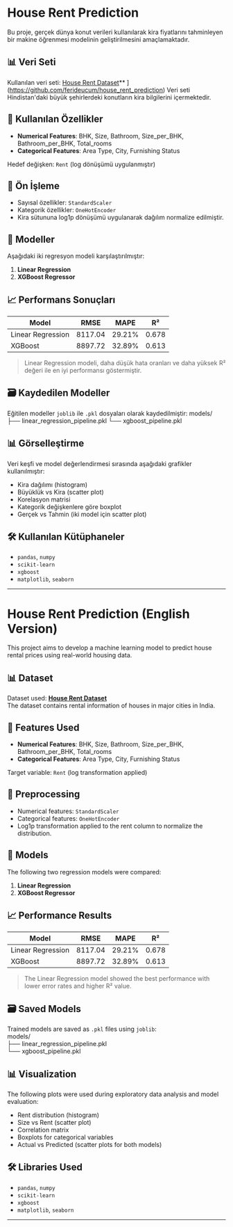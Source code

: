 # House Rent Prediction

Bu proje, gerçek dünya konut verileri kullanılarak kira fiyatlarını tahminleyen bir makine öğrenmesi modelinin geliştirilmesini amaçlamaktadır.

## 📊 Veri Seti

Kullanılan veri seti: [House Rent Dataset](https://www.kaggle.com/datasets/ankurzing/salary-data)** ](https://github.com/ferideucum/house_rent_prediction) 
Veri seti Hindistan'daki büyük şehirlerdeki konutların kira bilgilerini içermektedir.

## 🔧 Kullanılan Özellikler

- **Numerical Features**: BHK, Size, Bathroom, Size_per_BHK, Bathroom_per_BHK, Total_rooms  
- **Categorical Features**: Area Type, City, Furnishing Status  

Hedef değişken: `Rent` (log dönüşümü uygulanmıştır)

## 🧹 Ön İşleme

- Sayısal özellikler: `StandardScaler`
- Kategorik özellikler: `OneHotEncoder`
- Kira sütununa log1p dönüşümü uygulanarak dağılım normalize edilmiştir.

## 🧠 Modeller

Aşağıdaki iki regresyon modeli karşılaştırılmıştır:

1. **Linear Regression**
2. **XGBoost Regressor**

## 📈 Performans Sonuçları

| Model              | RMSE     | MAPE     | R²     |
|--------------------|----------|----------|--------|
| Linear Regression  | 8117.04  | 29.21%   | 0.678  |
| XGBoost            | 8897.72  | 32.89%   | 0.613  |

> Linear Regression modeli, daha düşük hata oranları ve daha yüksek R² değeri ile en iyi performansı göstermiştir.

## 🗃️ Kaydedilen Modeller

Eğitilen modeller `joblib` ile `.pkl` dosyaları olarak kaydedilmiştir:
models/
├── linear_regression_pipeline.pkl
└── xgboost_pipeline.pkl


## 📊 Görselleştirme

Veri keşfi ve model değerlendirmesi sırasında aşağıdaki grafikler kullanılmıştır:

- Kira dağılımı (histogram)
- Büyüklük vs Kira (scatter plot)
- Korelasyon matrisi
- Kategorik değişkenlere göre boxplot
- Gerçek vs Tahmin (iki model için scatter plot)

## 🛠️ Kullanılan Kütüphaneler

- `pandas`, `numpy`
- `scikit-learn`
- `xgboost`
- `matplotlib`, `seaborn`

---

# House Rent Prediction (English Version)

This project aims to develop a machine learning model to predict house rental prices using real-world housing data.

## 📊 Dataset

Dataset used: **[House Rent Dataset](https://www.kaggle.com/datasets/ankurzing/salary-data)**  
The dataset contains rental information of houses in major cities in India.

## 🔧 Features Used

* **Numerical Features**: BHK, Size, Bathroom, Size_per_BHK, Bathroom_per_BHK, Total_rooms  
* **Categorical Features**: Area Type, City, Furnishing Status  

Target variable: `Rent` (log transformation applied)

## 🧹 Preprocessing

* Numerical features: `StandardScaler`  
* Categorical features: `OneHotEncoder`  
* Log1p transformation applied to the rent column to normalize the distribution.

## 🧠 Models

The following two regression models were compared:

1. **Linear Regression**  
2. **XGBoost Regressor**

## 📈 Performance Results

| Model             | RMSE    | MAPE   | R²    |
| ----------------- | ------- | ------ | ----- |
| Linear Regression | 8117.04 | 29.21% | 0.678 |
| XGBoost           | 8897.72 | 32.89% | 0.613 |

> The Linear Regression model showed the best performance with lower error rates and higher R² value.

## 🗃️ Saved Models

Trained models are saved as `.pkl` files using `joblib`:  
models/  
├── linear_regression_pipeline.pkl  
└── xgboost_pipeline.pkl

## 📊 Visualization

The following plots were used during exploratory data analysis and model evaluation:

* Rent distribution (histogram)  
* Size vs Rent (scatter plot)  
* Correlation matrix  
* Boxplots for categorical variables  
* Actual vs Predicted (scatter plots for both models)

## 🛠️ Libraries Used

* `pandas`, `numpy`  
* `scikit-learn`  
* `xgboost`  
* `matplotlib`, `seaborn`

---



